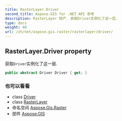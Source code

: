 ```yaml
---
title: RasterLayer.Driver
second_title: Aspose.GIS for .NET API 参考
description: RasterLayer 财产. 获取Driver实例化了这一层.
type: docs
weight: 40
url: /zh/net/aspose.gis.raster/rasterlayer/driver/
---
```

## RasterLayer.Driver property

获取`Driver`实例化了这一层.

```csharp
public abstract Driver Driver { get; }
```

### 也可以看看

* class [Driver](../../../aspose.gis/driver/)
* class [RasterLayer](../)
* 命名空间 [Aspose.Gis.Raster](../../rasterlayer/)
* 部件 [Aspose.GIS](../../../)


